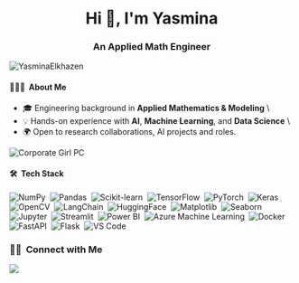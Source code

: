 <h1 align="center">Hi 👋, I'm Yasmina</h1>
<h3 align="center">An Applied Math Engineer</h3>

<p align="left"> <img src="https://komarev.com/ghpvc/?username=YasminaElkhazen&label=Profile%20views&color=0e75b6&style=flat" alt="YasminaElkhazen" /> </p>

#### 👨🏻‍💻 &nbsp;About Me

- 🎓 Engineering background in **Applied Mathematics & Modeling**  \
- 💡 Hands-on experience with **AI**, **Machine Learning**, and **Data Science** \  
- 🌍 Open to research collaborations, AI projects and roles.

![Corporate Girl PC](https://drive.google.com/file/d/19KcxPmg9ynUmjpcs1H2g_kpFGWDXfSDS/view?usp=sharing)

#### 🛠 &nbsp;Tech Stack

![NumPy](https://img.shields.io/badge/-NumPy-05122A?style=flat&logo=numpy)&nbsp;
![Pandas](https://img.shields.io/badge/-Pandas-05122A?style=flat&logo=pandas)&nbsp;
![Scikit-learn](https://img.shields.io/badge/-Scikit--Learn-05122A?style=flat&logo=scikitlearn)&nbsp;
![TensorFlow](https://img.shields.io/badge/-TensorFlow-05122A?style=flat&logo=tensorflow)&nbsp;
![PyTorch](https://img.shields.io/badge/-PyTorch-05122A?style=flat&logo=pytorch)&nbsp;
![Keras](https://img.shields.io/badge/-Keras-05122A?style=flat&logo=keras)&nbsp;
![OpenCV](https://img.shields.io/badge/-OpenCV-05122A?style=flat&logo=opencv)&nbsp;
![LangChain](https://img.shields.io/badge/-LangChain-05122A?style=flat&logo=chainlink)&nbsp;
![HuggingFace](https://img.shields.io/badge/-Hugging%20Face-05122A?style=flat&logo=huggingface)&nbsp;
![Matplotlib](https://img.shields.io/badge/-Matplotlib-05122A?style=flat&logo=plotly)&nbsp;
![Seaborn](https://img.shields.io/badge/-Seaborn-05122A?style=flat&logo=python)&nbsp;
![Jupyter](https://img.shields.io/badge/-Jupyter-05122A?style=flat&logo=jupyter)&nbsp;
![Streamlit](https://img.shields.io/badge/-Streamlit-05122A?style=flat&logo=streamlit)&nbsp;
![Power BI](https://img.shields.io/badge/-Power%20BI-05122A?style=flat&logo=powerbi)&nbsp;
![Azure Machine Learning](https://img.shields.io/badge/-Azure%20ML-05122A?style=flat&logo=microsoft-azure)&nbsp;
![Docker](https://img.shields.io/badge/-Docker-05122A?style=flat&logo=docker)&nbsp;
![FastAPI](https://img.shields.io/badge/-FastAPI-05122A?style=flat&logo=fastapi)&nbsp;
![Flask](https://img.shields.io/badge/-Flask-05122A?style=flat&logo=flask)&nbsp;
![VS Code](https://img.shields.io/badge/-VS%20Code-05122A?style=flat&logo=visual-studio-code)&nbsp;

### 🤝🏻 &nbsp;Connect with Me
<a href="https://www.linkedin.com/in/yasmina-elkhazen/"><img src="https://img.shields.io/badge/Yasmina%20Elkhazen-0077B5?style=flat&logo=Linkedin&logoColor=white"/></a>

